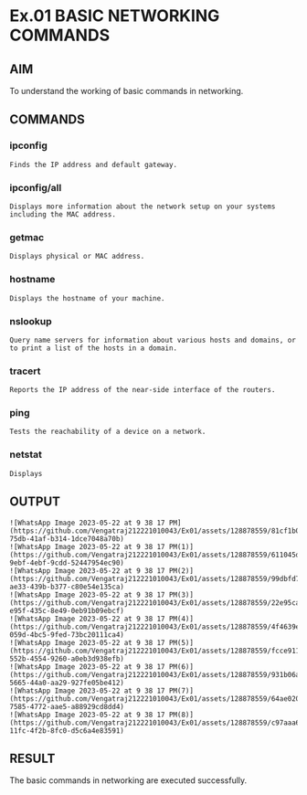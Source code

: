# Ex.01 BASIC NETWORKING COMMANDS
## AIM
  To understand the working of basic commands in networking.

## COMMANDS
### ipconfig
    Finds the IP address and default gateway.
    
### ipconfig/all
    Displays more information about the network setup on your systems including the MAC address.

### getmac
    Displays physical or MAC address.

### hostname
    Displays the hostname of your machine.
    
### nslookup
    Query name servers for information about various hosts and domains, or to print a list of the hosts in a domain.
    
### tracert
    Reports the IP address of the near-side interface of the routers.

### ping
    Tests the reachability of a device on a network. 

### netstat
    Displays 
## OUTPUT
```
![WhatsApp Image 2023-05-22 at 9 38 17 PM](https://github.com/Vengatraj212221010043/Ex01/assets/128878559/81cf1b0e-75db-41af-b314-1dce7048a70b)
![WhatsApp Image 2023-05-22 at 9 38 17 PM(1)](https://github.com/Vengatraj212221010043/Ex01/assets/128878559/611045d7-9ebf-4ebf-9cdd-52447954ec90)
![WhatsApp Image 2023-05-22 at 9 38 17 PM(2)](https://github.com/Vengatraj212221010043/Ex01/assets/128878559/99dbfd7b-ae33-439b-b377-c80e54e135ca)
![WhatsApp Image 2023-05-22 at 9 38 17 PM(3)](https://github.com/Vengatraj212221010043/Ex01/assets/128878559/22e95ca3-e95f-435c-8e49-0eb91b09ebcf)
![WhatsApp Image 2023-05-22 at 9 38 17 PM(4)](https://github.com/Vengatraj212221010043/Ex01/assets/128878559/4f4639ea-059d-4bc5-9fed-73bc20111ca4)
![WhatsApp Image 2023-05-22 at 9 38 17 PM(5)](https://github.com/Vengatraj212221010043/Ex01/assets/128878559/fcce9110-552b-4554-9260-a0eb3d938efb)
![WhatsApp Image 2023-05-22 at 9 38 17 PM(6)](https://github.com/Vengatraj212221010043/Ex01/assets/128878559/931b06aa-5665-44a0-aa29-927fe05be412)
![WhatsApp Image 2023-05-22 at 9 38 17 PM(7)](https://github.com/Vengatraj212221010043/Ex01/assets/128878559/64ae020f-7585-4772-aae5-a88929cd8dd4)
![WhatsApp Image 2023-05-22 at 9 38 17 PM(8)](https://github.com/Vengatraj212221010043/Ex01/assets/128878559/c97aaa6f-11fc-4f2b-8fc0-d5c6a4e83591)
```

## RESULT
  The basic commands in networking are executed successfully.
